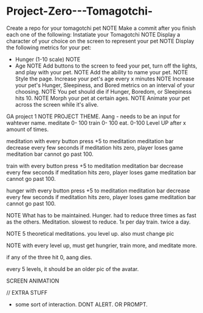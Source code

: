 # Project-Zero---Tomagotchi-
Create a repo for your tomagotchi pet NOTE
Make a commit after you finish each one of the following: 
Instatiate your Tomagotchi NOTE
Display a character of your choice on the screen to represent your pet NOTE
Display the following metrics for your pet:
- Hunger (1-10 scale) NOTE 
- Age NOTE 
Add buttons to the screen to feed your pet, turn off the lights, and play with your pet. NOTE 
Add the ability to name your pet. NOTE 
Style the page. 
Increase your pet's age every x minutes NOTE 
Increase your pet's Hunger, Sleepiness, and Bored metrics on an interval of your choosing. NOTE 
You pet should die if Hunger, Boredom, or Sleepiness hits 10. NOTE 
Morph your pet at certain ages. NOTE 
Animate your pet across the screen while it's alive.

GA project 1 NOTE
PROJECT THEME. Aang - needs to be an input for wahtever name.
meditate 0- 100
train 0- 100
eat. 0-100
Level UP after x amount of times.

meditation
with every button press +5 to meditation
meditation bar decrease every few seconds
if meditation hits zero, player loses game
meditation bar cannot go past 100. 

train
with every button press +5 to meditation
meditation bar decrease every few seconds
if meditation hits zero, player loses game
meditation bar cannot go past 100. 

hunger
with every button press +5 to meditation
meditation bar decrease every few seconds
if meditation hits zero, player loses game
meditation bar cannot go past 100. 


NOTE What has to be maintained. 
Hunger. had to reduce three times as fast as the others. 
Meditation. slowest to reduce. 1x per day
train. twice a day. 

NOTE 5 theoretical meditations. you level up. also must change pic

NOTE with every level up, must get hungrier, train more, and meditate more. 

if any of the three hit 0, aang dies.

every 5 levels, it should be an older pic of the avatar.

SCREEN ANIMATION

// EXTRA STUFF
- some sort of interaction.
 DONT ALERT. OR PROMPT.

